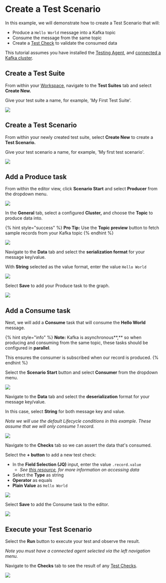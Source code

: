 # Create a Test Scenario

In this example, we will demonstrate how to create a Test Scenario that will:

* Produce a `Hello World` message into a Kafka topic
* Consume the message from the same topic
* Create a [Test Check](../features/building-tests/test-checks/) to validate the consumed data

This tutorial assumes you have installed the [Testing Agent](install-the-testing-agent.md), and [connected a Kafka cluster](connect-to-a-kafka-cluster.md).

## Create a Test Suite

From within your [Workspace](../features/workspace.md), navigate to the **Test Suites** tab and select **Create New.**

Give your test suite a name, for example, 'My First Test Suite'.

![](<../.gitbook/assets/image (34) (1).png>)

## Create a Test Scenario

From within your newly created test suite, select **Create New** to create a **Test Scenario.**

Give your test scenario a name, for example, 'My first test scenario'.

![](<../.gitbook/assets/image (130).png>)

## Add a Produce task&#x20;

From within the editor view, click **Scenario Start** and select **Producer** from the dropdown menu.

![](<../.gitbook/assets/image (175).png>)

In the **General** tab, select a configured **Cluster,** and choose the **Topic** to produce data into.

{% hint style="success" %}
**Pro Tip:** Use the **Topic preview** button to fetch sample records from your Kafka topic
{% endhint %}

![](<../.gitbook/assets/image (10) (1) (1).png>)

Navigate to the **Data** tab and select the **serialization format** for your message key/value.&#x20;

With **String** selected as the value format, enter the value `Hello World`

![](<../.gitbook/assets/image (158).png>)

Select **Save** to add your Produce task to the graph.

![](<../.gitbook/assets/image (42).png>)

## Add a Consume task

Next, we will add a **Consume** task that will consume the **Hello World** message.

{% hint style="info" %}
**Note:** Kafka is asynchronous**,** so when producing and consuming from the same topic, these tasks should be configured in **parallel**.&#x20;

This ensures the consumer is subscribed when our record is produced.
{% endhint %}

Select the **Scenario Start** button and select **Consumer** from the dropdown menu.

![](<../.gitbook/assets/image (63).png>)

Navigate to the **Data** tab and select the **deserialization** format for your message key/value.&#x20;

In this case, select **String** for both message key and value.

_Note we will use the default Lifecycle conditions in this example. These assume that we will only consume 1 record._

![](<../.gitbook/assets/image (109).png>)

Navigate to the **Checks** tab so we can assert the data that's consumed.

Select the **+ button** to add a new test check:

* In the **Field Selection (JQ)** input, enter the value `.record.value`
  * _See_ [_this resource_](../features/building-tests/test-checks/accessing-kafka-message-data/)_, for more information on accessing data_&#x20;
* Select the **Type** as string
* **Operator** as equals
* **Plain Value** as `Hello World`

![](<../.gitbook/assets/image (80).png>)

Select **Save** to add the Consume task to the editor.

![](<../.gitbook/assets/image (18).png>)

## Execute your Test Scenario

Select the **Run** button to execute your test and observe the result.&#x20;

_Note you must have a connected agent selected via the left navigation menu._

Navigate to the **Checks** tab to see the result of any [Test Checks](../features/building-tests/test-checks/).

![](<../.gitbook/assets/image (123).png>)

